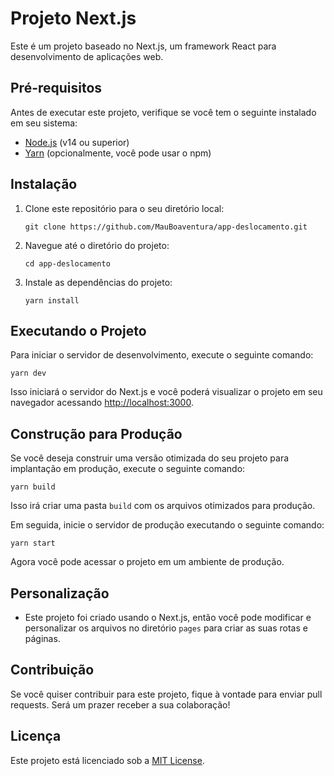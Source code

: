 # Projeto Next.js

Este é um projeto baseado no Next.js, um framework React para desenvolvimento de aplicações web.

## Pré-requisitos

Antes de executar este projeto, verifique se você tem o seguinte instalado em seu sistema:

- [Node.js](https://nodejs.org) (v14 ou superior)
- [Yarn](https://yarnpkg.com) (opcionalmente, você pode usar o npm)

## Instalação

1. Clone este repositório para o seu diretório local:
   ```shell
   git clone https://github.com/MauBoaventura/app-deslocamento.git
   ```

2. Navegue até o diretório do projeto:
   ```shell
   cd app-deslocamento
   ```

3. Instale as dependências do projeto:
   ```shell
   yarn install
   ```

## Executando o Projeto

Para iniciar o servidor de desenvolvimento, execute o seguinte comando:

```shell
yarn dev
```

Isso iniciará o servidor do Next.js e você poderá visualizar o projeto em seu navegador acessando [http://localhost:3000](http://localhost:3000).

## Construção para Produção

Se você deseja construir uma versão otimizada do seu projeto para implantação em produção, execute o seguinte comando:

```shell
yarn build
```

Isso irá criar uma pasta `build` com os arquivos otimizados para produção.

Em seguida, inicie o servidor de produção executando o seguinte comando:

```shell
yarn start
```

Agora você pode acessar o projeto em um ambiente de produção.

## Personalização

- Este projeto foi criado usando o Next.js, então você pode modificar e personalizar os arquivos no diretório `pages` para criar as suas rotas e páginas.
  
## Contribuição

Se você quiser contribuir para este projeto, fique à vontade para enviar pull requests. Será um prazer receber a sua colaboração!

## Licença

Este projeto está licenciado sob a [MIT License](LICENSE).
